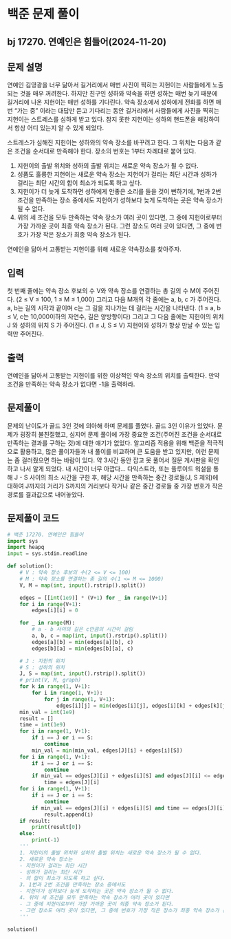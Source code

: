 # 백준 문제 풀이

## bj 17270. 연예인은 힘들어(2024-11-20)

## 문제 설명

연예인 김영광을 너무 닮아서 길거리에서 매번 사진이 찍히는 지헌이는 사람들에게 노출되는 것을 매우 꺼려한다. 하지만 친구인 성하와 약속을 하면 성하는 매번 늦기 때문에 길거리에 나온 지헌이는 매번 성하를 기다린다. 약속 장소에서 성하에게 전화를 하면 매번 “가는 중” 이라는 대답만 듣고 기다리는 동안 길거리에서 사람들에게 사진을 찍히는 지헌이는 스트레스를 심하게 받고 있다. 참지 못한 지헌이는 성하의 핸드폰을 해킹하여서 항상 어디 있는지 알 수 있게 되었다.

스트레스가 심해진 지헌이는 성하와의 약속 장소를 바꾸려고 한다. 그 위치는 다음과 같은 조건을 순서대로 만족해야 한다. 장소의 번호는 1부터 차례대로 붙어 있다.

1. 지헌이의 출발 위치와 성하의 출발 위치는 새로운 약속 장소가 될 수 없다.
2. 성품도 훌륭한 지헌이는 새로운 약속 장소는 지헌이가 걸리는 최단 시간과 성하가 걸리는 최단 시간의 합이 최소가 되도록 하고 싶다.
3. 지헌이가 더 늦게 도착하면 성하에게 안좋은 소리를 들을 것이 뻔하기에, 1번과 2번 조건을 만족하는 장소 중에서도 지헌이가 성하보다 늦게 도착하는 곳은 약속 장소가 될 수 없다.
4. 위의 세 조건을 모두 만족하는 약속 장소가 여러 곳이 있다면, 그 중에 지헌이로부터 가장 가까운 곳이 최종 약속 장소가 된다. 그런 장소도 여러 곳이 있다면, 그 중에 번호가 가장 작은 장소가 최종 약속 장소가 된다.

연예인을 닮아서 고통받는 지헌이를 위해 새로운 약속장소를 찾아주자.

## 입력

첫 번째 줄에는 약속 장소 후보의 수 V와 약속 장소를 연결하는 총 길의 수 M이 주어진다. (2 ≤ V ≤ 100, 1 ≤ M ≤ 1,000)
그리고 다음 M개의 각 줄에는 a, b, c 가 주어진다. a, b는 길의 시작과 끝이며 c는 그 길을 지나가는 데 걸리는 시간을 나타낸다.
(1 ≤ a, b ≤ V, c는 10,000이하의 자연수, 길은 양방향이다)
그리고 그 다음 줄에는 지헌이의 위치 J 와 성하의 위치 S 가 주어진다. (1 ≤ J, S ≤ V)
지현이와 성하가 항상 만날 수 있는 입력만 주어진다.

## 출력

연예인을 닮아서 고통받는 지헌이를 위한 이상적인 약속 장소의 위치를 출력한다. 만약 조건을 만족하는 약속 장소가 없다면 -1을 출력하라.

## 문제풀이

문제의 난이도가 골드 3인 것에 의아해 하며 문제를 풀었다. 골드 3인 이유가 있었다. 문제가 굉장히 불친절했고, 심지어 문제 풀이에 가장 중요한 조건(주어진 조건을 순서대로 만족하는 결과를 구하는 것)에 대한 얘기가 없었다. 알고리즘 적용을 위해 백준을 적극적으로 활용하고, 많은 풀이자들과 내 풀이를 비교하며 큰 도움을 받고 있지만, 이런 문제는 좀 걸러줬으면 하는 바람이 있다. 약 3시간 동안 잡고 못 풀어서 질문 게시판을 확인하고 나서 알게 되었다. 내 시간이 너무 아깝다...
다익스트라, 또는 플루이드 워셜을 통해 J - S 사이의 최소 시간을 구한 후, 해당 시간을 만족하는 중간 경로들(J, S 제외)에 대하여 J까지의 거리가 S까지의 거리보다 작거나 같은 중간 경로들 중 가장 번호가 작은 경로를 결과값으로 내어놓았다.

## 문제풀이 코드

```python
# 백준 17270. 연예인은 힘들어
import sys
import heapq
input = sys.stdin.readline

def solution():
    # V : 약속 장소 후보의 수(2 <= V <= 100)
    # M : 약속 장소를 연결하는 총 길의 수(1 <= M <= 1000)
    V, M = map(int, input().rstrip().split())

    edges = [[int(1e9)] * (V+1) for _ in range(V+1)]
    for i in range(V+1):
        edges[i][i] = 0

    for _ in range(M):
        # a - b 사이의 길은 c만큼의 시간이 걸림
        a, b, c = map(int, input().rstrip().split())
        edges[a][b] = min(edges[a][b], c)
        edges[b][a] = min(edges[b][a], c)

    # J : 지헌의 위치
    # S : 성하의 위치
    J, S = map(int, input().rstrip().split())
    # print(V, M, graph)
    for k in range(1, V+1):
        for i in range(1, V+1):
            for j in range(1, V+1):
                edges[i][j] = min(edges[i][j], edges[i][k] + edges[k][j])
    min_val = int(1e9)
    result = []
    time = int(1e9)
    for i in range(1, V+1):
        if i == J or i == S:
            continue
        min_val = min(min_val, edges[J][i] + edges[i][S])
    for i in range(1, V+1):
        if i == J or i == S:
            continue
        if min_val == edges[J][i] + edges[i][S] and edges[J][i] <= edges[i][S] and time > edges[J][i]:
            time = edges[J][i]
    for i in range(1, V+1):
        if i == J or i == S:
            continue
        if min_val == edges[J][i] + edges[i][S] and time == edges[J][i]:
            result.append(i)
    if result:
        print(result[0])
    else:
        print(-1)
    '''
    1. 지헌이의 출발 위치와 성하의 출발 위치는 새로운 약속 장소가 될 수 없다.
    2. 새로운 약속 장소는
    - 지헌이가 걸리는 최단 시간
    - 성하가 걸리는 최단 시간
    - 의 합이 최소가 되도록 하고 싶다.
    3. 1번과 2번 조건을 만족하는 장소 중에서도
    - 지헌이가 성하보다 늦게 도착하는 곳은 약속 장소가 될 수 없다.
    4. 위의 세 조건을 모두 만족하는 약속 장소가 여러 곳이 있다면
    - 그 중에 지헌이로부터 가장 가까운 곳이 최종 약속 장소가 된다.
    - 그런 장소도 여러 곳이 있다면, 그 중에 번호가 가장 작은 장소가 최종 약속 장소가 된다.
    '''

solution()
```
